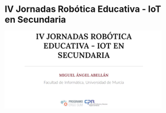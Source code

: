 # IV Jornadas Robótica Educativa - IoT en Secundaria

[![](cover.png)](https://programoergosum.github.io/iv-jornadas-robotica-educativa-2019-murcia)